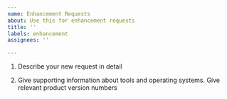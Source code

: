 ```yaml
---
name: Enhancement Requests
about: Use this for enhancement requests
title: ''
labels: enhancement
assignees: ''

---
```


<!--

Thank you for using node-oracledb.

Review existing enhancement requests: https://github.com/oracle/node-oracledb/labels/enhancement

Please answer these questions so we can help you.

Use Markdown syntax, see https://help.github.com/github/writing-on-github/basic-writing-and-formatting-syntax

-->

1. Describe your new request in detail

2. Give supporting information about tools and operating systems.  Give relevant product version numbers
